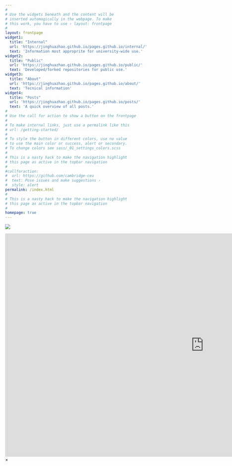 ```yaml
---
#
# Use the widgets beneath and the content will be
# inserted automagically in the webpage. To make
# this work, you have to use › layout: frontpage
#
layout: frontpage
widget1:
  title: "Internal"
  url: 'https://jinghuazhao.github.io/pages.github.io/internal/'
  text: 'Information most approprite for university-wide use.'
widget2:
  title: "Public"
  url: 'https://jinghuazhao.github.io/pages.github.io/public/'
  text: 'Developed/forked repositories for public use.'
widget3:
  title: "About"
  url: 'https://jinghuazhao.github.io/pages.github.io/about/'
  text: 'Tecnical information'
widget4:
  title: "Posts"
  url: 'https://jinghuazhao.github.io/pages.github.io/posts/'
  text: 'A quick overview of all posts.'
#
# Use the call for action to show a button on the frontpage
#
# To make internal links, just use a permalink like this
# url: /getting-started/
#
# To style the button in different colors, use no value
# to use the main color or success, alert or secondary.
# To change colors see sass/_01_settings_colors.scss
#
# This is a nasty hack to make the navigation highlight
# this page as active in the topbar navigation
#
#callforaction:
#  url: https://github.com/cambridge-ceu
#  text: Pose issues and make suggestions ›
#  style: alert
permalink: /index.html
#
# This is a nasty hack to make the navigation highlight
# this page as active in the topbar navigation
#
homepage: true
---
```


![](https://jinghuazhao.github.io/pages.github.io/images/curtsy-alice-alice-in-wonderland-disney.gif)

<div id="videoModal" class="reveal-modal large" data-reveal="">
  <div class="flex-video widescreen vimeo" style="display: block;">
    <iframe width="1280" height="720" src="https://www.youtube.com/embed/3b5zCFSmVvU" frameborder="0" allowfullscreen></iframe>
  </div>
  <a class="close-reveal-modal">&#215;</a>
</div>
